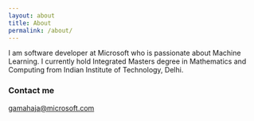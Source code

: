 ```yaml
---
layout: about
title: About
permalink: /about/
---
```


I am software developer at Microsoft who is passionate about Machine Learning. 
I currently hold Integrated Masters degree in Mathematics and Computing from Indian Institute of Technology, Delhi.

### Contact me

[gamahaja@microsoft.com](mailto:gamahaja@microsoft.com)